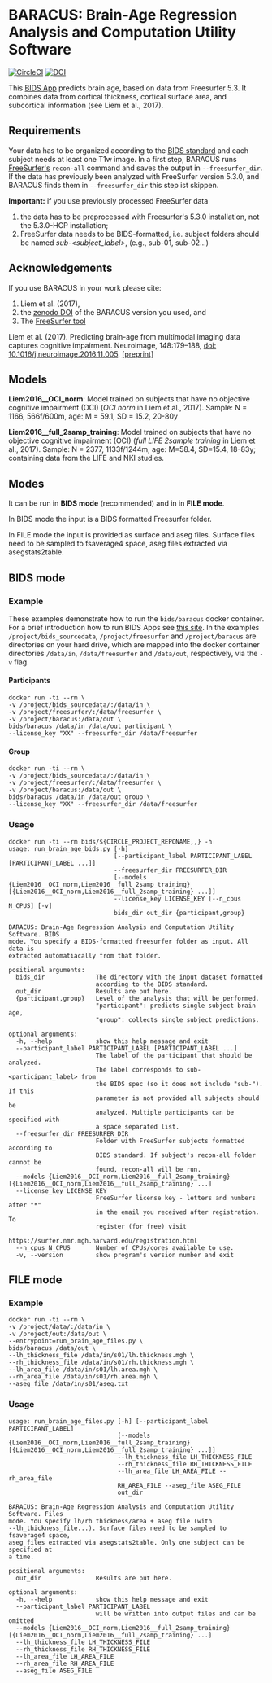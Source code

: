 # BARACUS: Brain-Age Regression Analysis and Computation Utility Software
[![CircleCI](https://circleci.com/gh/BIDS-Apps/baracus.svg?style=shield&circle-token=:circle-token)](https://circleci.com/gh/BIDS-Apps/baracus)
[![DOI](https://zenodo.org/badge/93560323.svg)](https://zenodo.org/badge/latestdoi/93560323)

This [BIDS App](http://bids-apps.neuroimaging.io/) predicts brain age,
based on data from Freesurfer 5.3.
It combines data from cortical thickness, cortical surface area, and
subcortical information (see Liem et al., 2017).

## Requirements
Your data has to be organized according to the
[BIDS standard](http://bids.neuroimaging.io) and each subject needs at
least one T1w image.
In a first step, BARACUS runs [FreeSurfer's](http://freesurfer.net)
`recon-all` command and saves the output in `--freesurfer_dir`.
If the data has previously been analyzed with FreeSurfer version 5.3.0,
and BARACUS finds them in `--freesurfer_dir` this step ist skippen.

**Important:** if you use previously processed FreeSurfer data

1. the data has to be preprocessed with
Freesurfer's 5.3.0 installation, not the 5.3.0-HCP installation;
2. FreeSurfer data needs to be BIDS-formatted, i.e. subject folders
should be named *sub-<subject_label>*, (e.g., sub-01, sub-02...)


## Acknowledgements
If you use BARACUS in your work please cite:

1. Liem et al. (2017),
1. the [zenodo DOI](https://zenodo.org/badge/latestdoi/93560323)
of the BARACUS version you used, and
1. The [FreeSurfer tool](https://surfer.nmr.mgh.harvard.edu/fswiki/FreeSurferMethodsCitation)

Liem et al. (2017). Predicting brain-age
from multimodal imaging data captures cognitive impairment.
Neuroimage, 148:179–188,
[doi: 10.1016/j.neuroimage.2016.11.005](http://www.sciencedirect.com/science/article/pii/S1053811916306103).
[\[preprint\]](http://www.biorxiv.org/content/early/2016/11/07/085506)


## Models
**Liem2016__OCI_norm**: Model trained on subjects that have no
objective cognitive impairment (OCI) (*OCI norm* in Liem et al., 2017).
Sample: N = 1166, 566f/600m, age: M = 59.1, SD = 15.2, 20-80y

**Liem2016__full_2samp_training**: Model trained on subjects that have no
objective cognitive impairment (OCI) (*full LIFE 2sample training* in Liem et al., 2017).
Sample: N = 2377, 1133f/1244m, age: M=58.4, SD=15.4, 18-83y;
containing data from the LIFE and NKI studies.


## Modes
It can be run in **BIDS mode** (recommended) and in in **FILE mode**.

In BIDS mode the input is a BIDS formatted Freesurfer folder.

In FILE mode the input is provided as surface and aseg files.
Surface files need to be sampled to fsaverage4 space,
aseg files extracted via asegstats2table.




## BIDS mode
### Example
These examples demonstrate how to run the `bids/baracus` docker container.
For a brief introduction how to run BIDS Apps see
[this site](http://bids-apps.neuroimaging.io/tutorial/).
In the examples `/project/bids_sourcedata`, `/project/freesurfer` and
`/project/baracus` are directories
on your hard drive, which are mapped into the docker container directories
`/data/in`, `/data/freesurfer` and `/data/out`, respectively, via
the `-v` flag.

#### Participants

    docker run -ti --rm \
    -v /project/bids_sourcedata/:/data/in \
    -v /project/freesurfer/:/data/freesurfer \
    -v /project/baracus:/data/out \
    bids/baracus /data/in /data/out participant \
    --license_key "XX" --freesurfer_dir /data/freesurfer

#### Group

    docker run -ti --rm \
    -v /project/bids_sourcedata/:/data/in \
    -v /project/freesurfer/:/data/freesurfer \
    -v /project/baracus:/data/out \
    bids/baracus /data/in /data/out group \
    --license_key "XX" --freesurfer_dir /data/freesurfer

### Usage

    docker run -ti --rm bids/${CIRCLE_PROJECT_REPONAME,,} -h
    usage: run_brain_age_bids.py [-h]
                                 [--participant_label PARTICIPANT_LABEL [PARTICIPANT_LABEL ...]]
                                 --freesurfer_dir FREESURFER_DIR
                                 [--models {Liem2016__OCI_norm,Liem2016__full_2samp_training} [{Liem2016__OCI_norm,Liem2016__full_2samp_training} ...]]
                                 --license_key LICENSE_KEY [--n_cpus N_CPUS] [-v]
                                 bids_dir out_dir {participant,group}

    BARACUS: Brain-Age Regression Analysis and Computation Utility Software. BIDS
    mode. You specify a BIDS-formatted freesurfer folder as input. All data is
    extracted automatiacally from that folder.

    positional arguments:
      bids_dir              The directory with the input dataset formatted
                            according to the BIDS standard.
      out_dir               Results are put here.
      {participant,group}   Level of the analysis that will be performed.
                            "participant": predicts single subject brain age,
                            "group": collects single subject predictions.

    optional arguments:
      -h, --help            show this help message and exit
      --participant_label PARTICIPANT_LABEL [PARTICIPANT_LABEL ...]
                            The label of the participant that should be analyzed.
                            The label corresponds to sub-<participant_label> from
                            the BIDS spec (so it does not include "sub-"). If this
                            parameter is not provided all subjects should be
                            analyzed. Multiple participants can be specified with
                            a space separated list.
      --freesurfer_dir FREESURFER_DIR
                            Folder with FreeSurfer subjects formatted according to
                            BIDS standard. If subject's recon-all folder cannot be
                            found, recon-all will be run.
      --models {Liem2016__OCI_norm,Liem2016__full_2samp_training} [{Liem2016__OCI_norm,Liem2016__full_2samp_training} ...]
      --license_key LICENSE_KEY
                            FreeSurfer license key - letters and numbers after "*"
                            in the email you received after registration. To
                            register (for free) visit
                            https://surfer.nmr.mgh.harvard.edu/registration.html
      --n_cpus N_CPUS       Number of CPUs/cores available to use.
      -v, --version         show program's version number and exit


## FILE mode
### Example
    docker run -ti --rm \
    -v /project/data/:/data/in \
    -v /project/out:/data/out \
    --entrypoint=run_brain_age_files.py \
    bids/baracus /data/out \
    --lh_thickness_file /data/in/s01/lh.thickness.mgh \
    --rh_thickness_file /data/in/s01/rh.thickness.mgh \
    --lh_area_file /data/in/s01/lh.area.mgh \
    --rh_area_file /data/in/s01/rh.area.mgh \
    --aseg_file /data/in/s01/aseg.txt


### Usage
    usage: run_brain_age_files.py [-h] [--participant_label PARTICIPANT_LABEL]
                                  [--models {Liem2016__OCI_norm,Liem2016__full_2samp_training} [{Liem2016__OCI_norm,Liem2016__full_2samp_training} ...]]
                                  --lh_thickness_file LH_THICKNESS_FILE
                                  --rh_thickness_file RH_THICKNESS_FILE
                                  --lh_area_file LH_AREA_FILE --rh_area_file
                                  RH_AREA_FILE --aseg_file ASEG_FILE
                                  out_dir

    BARACUS: Brain-Age Regression Analysis and Computation Utility Software. Files
    mode. You specify lh/rh thickness/area + aseg file (with
    --lh_thickness_file...). Surface files need to be sampled to fsaverage4 space,
    aseg files extracted via asegstats2table. Only one subject can be specified at
    a time.

    positional arguments:
      out_dir               Results are put here.

    optional arguments:
      -h, --help            show this help message and exit
      --participant_label PARTICIPANT_LABEL
                            will be written into output files and can be omitted
      --models {Liem2016__OCI_norm,Liem2016__full_2samp_training} [{Liem2016__OCI_norm,Liem2016__full_2samp_training} ...]
      --lh_thickness_file LH_THICKNESS_FILE
      --rh_thickness_file RH_THICKNESS_FILE
      --lh_area_file LH_AREA_FILE
      --rh_area_file RH_AREA_FILE
      --aseg_file ASEG_FILE
